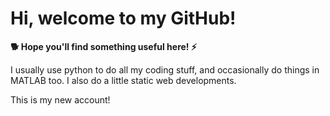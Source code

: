 # Hi, welcome to my GitHub! 

**🐕 Hope you'll find something useful here! ⚡️**

I usually use python to do all my coding stuff, and occasionally do things in MATLAB too. 
I also do a little static web developments.

This is my new account!
